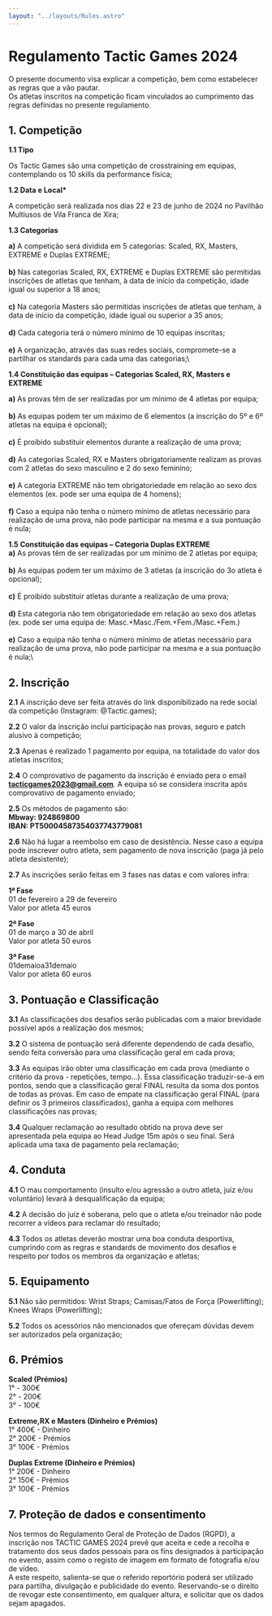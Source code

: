 ```yaml
---
layout: "../layouts/Rules.astro"
---
```


# Regulamento Tactic Games 2024

O presente documento visa explicar a competição, bem como estabelecer as regras que a vão pautar.\
Os atletas inscritos na competição ficam vinculados ao cumprimento das regras definidas no presente regulamento.

## 1\. Competição

**1.1 Tipo**

Os Tactic Games são uma competição de crosstraining em equipas, contemplando os 10 skills da performance física;

**1.2 Data e Local\***

A competição será realizada nos dias 22 e 23 de junho de 2024 no Pavilhão Multiusos de Vila Franca de Xira;

**1.3 Categorias**

**a)** A competição será dividida em 5 categorias: Scaled, RX, Masters, EXTREME e
Duplas EXTREME;\
\
**b)** Nas categorias Scaled, RX, EXTREME e Duplas EXTREME são permitidas inscrições de atletas que tenham, à data de início da competição, idade igual ou superior a 18 anos;\
\
**c)** Na categoria Masters são permitidas inscrições de atletas que tenham, à data de início da competição, idade igual ou superior a 35 anos;\
\
**d)** Cada categoria terá o número mínimo de 10 equipas inscritas;\
\
**e)** A organização, através das suas redes sociais, compromete-se a partilhar os standards para cada uma das categorias;\

**1.4 Constituição das equipas – Categorias Scaled, RX, Masters e EXTREME**

**a)** As provas têm de ser realizadas por um mínimo de 4 atletas por equipa;\
\
**b)** As equipas podem ter um máximo de 6 elementos (a inscrição do 5º e 6º atletas na equipa é opcional);\
\
**c)** É proibido substituir elementos durante a realização de uma prova;\
\
**d)** As categorias Scaled, RX e Masters obrigatoriamente realizam as provas com 2 atletas do sexo masculino e 2 do sexo feminino;\
\
**e)** A categoria EXTREME não tem obrigatoriedade em relação ao sexo dos elementos (ex. pode ser uma equipa de 4 homens);\
\
**f)** Caso a equipa não tenha o número mínimo de atletas necessário para realização de uma prova, não pode participar na mesma e a sua pontuação é nula;

**1.5 Constituição das equipas – Categoria Duplas EXTREME**\
**a)** As provas têm de ser realizadas por um mínimo de 2 atletas por equipa;\
\
**b)** As equipas podem ter um máximo de 3 atletas (a inscrição do 3o atleta é opcional);\
\
**c)** É proibido substituir atletas durante a realização de uma prova;\
\
**d)** Esta categoria não tem obrigatoriedade em relação ao sexo dos atletas (ex. pode ser uma equipa de: Masc.+Masc./Fem.+Fem./Masc.+Fem.)\
\
**e)** Caso a equipa não tenha o número mínimo de atletas necessário para realização de uma prova, não pode participar na mesma e a sua pontuação é nula;\

## 2\. Inscrição

**2.1** A inscrição deve ser feita através do link disponibilizado na rede social da competição (Instagram: @Tactic.games);

**2.2** O valor da inscrição inclui participação nas provas, seguro e patch alusivo à competição;

**2.3** Apenas é realizado 1 pagamento por equipa, na totalidade do valor dos atletas inscritos;

**2.4** O comprovativo de pagamento da inscrição é enviado pera o email **tacticgames2023@gmail.com**. A equipa só se considera inscrita após comprovativo de pagamento enviado;

**2.5** Os métodos de pagamento são:\
**Mbway: 924869800**\
**IBAN: PT50004587354037743779081**

**2.6** Não há lugar a reembolso em caso de desistência. Nesse caso a equipa pode inscrever outro atleta, sem pagamento de nova inscrição (paga já pelo atleta desistente);

**2.7** As inscrições serão feitas em 3 fases nas datas e com valores infra:

**1ª Fase**\
01 de fevereiro a 29 de fevereiro\
Valor por atleta 45 euros

**2ª Fase**\
01 de março a 30 de abril\
Valor por atleta 50 euros

**3ª Fase**\
01demaioa31demaio\
Valor por atleta 60 euros

## 3\. Pontuação e Classificação

**3.1** As classificações dos desafios serão publicadas com a maior brevidade possível após a realização dos mesmos;

**3.2** O sistema de pontuação será diferente dependendo de cada desafio, sendo feita conversão para uma classificação geral em cada prova;

**3.3** As equipas irão obter uma classificação em cada prova (mediante o critério da prova - repetições, tempo...). Essa classificação traduzir-se-á em pontos, sendo que a classificação geral FINAL resulta da soma dos pontos de todas as provas. Em caso de empate na classificação geral FINAL (para definir os 3 primeiros classificados), ganha a equipa com melhores classificações nas provas;

**3.4** Qualquer reclamação ao resultado obtido na prova deve ser apresentada pela equipa ao Head Judge 15m após o seu final. Será aplicada uma taxa de pagamento pela reclamação;

## 4\. Conduta

**4.1** O mau comportamento (insulto e/ou agressão a outro atleta, juíz e/ou voluntário) levará à desqualificação da equipa;

**4.2** A decisão do juiz é soberana, pelo que o atleta e/ou treinador não pode recorrer a vídeos para reclamar do resultado;

**4.3** Todos os atletas deverão mostrar uma boa conduta desportiva, cumprindo com as regras e standards de movimento dos desafios e respeito por todos os membros da organização e atletas;

## 5\. Equipamento

**5.1** Não são permitidos: Wrist Straps; Camisas/Fatos de Força (Powerlifting); Knees Wraps (Powerlifting);

**5.2** Todos os acessórios não mencionados que ofereçam dúvidas devem ser autorizados pela organização;

## 6\. Prémios

**Scaled (Prémios)**\
1° - 300€\
2° - 200€\
3° - 100€

**Extreme,RX e Masters (Dinheiro e Prémios)**\
1° 400€ - Dinheiro\
2° 200€ - Prémios\
3° 100€ - Prémios

**Duplas Extreme (Dinheiro e Prémios)**\
1° 200€ - Dinheiro\
2° 150€ - Prémios\
3° 100€ - Prémios

## 7\. Proteção de dados e consentimento

Nos termos do Regulamento Geral de Proteção de Dados (RGPD), a inscrição nos TACTIC GAMES 2024 prevê que aceita e cede a recolha e tratamento dos seus dados pessoais para os fins designados à participação no evento, assim como o registo de imagem em formato de fotografia e/ou de vídeo.\
A este respeito, salienta-se que o referido reportório poderá ser utilizado para partilha, divulgação e publicidade do evento. Reservando-se o direito de revogar este consentimento, em qualquer altura, e solicitar que os dados sejam apagados.
